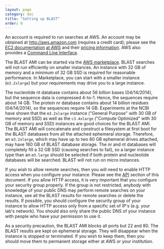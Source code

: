 ```yaml
---
layout: page
category: doc
title: "Setting up BLAST"
order: 0
---
```

An account is required to run searches at AWS. An account may be obtained at http://aws.amazon.com (requires a credit card); please see the [EC2 documentation](http://docs.amazonwebservices.com/AWSEC2/latest/GettingStartedGuide/) [at AWS](http://aws.amazon.com/getting-started/) and their [pricing information](https://aws.amazon.com/ec2/pricing/). AWS also provides a [Command Line Interface](https://aws.amazon.com/cli/). 

The BLAST AMI can be started via the [AWS marketplace](https://aws.amazon.com/marketplace/pp/B00N44P7L6).
BLAST searches will not run efficiently on smaller instances. An instance with 32 GB of memory and a minimum of 32 GB SSD is required for reasonable performance.
In Marketplace, you can start with a smaller instance (`m3.2xlarge`) but your requirements may drive you to a large instance.

The nucleotide nt database contains about 56 billion bases (04/14/2014), but the sequence data is compressed 4-to-1. Hence, the sequences require about 14 GB. The protein nr database contains about 14 billion residues (04/14/2014), so the sequences require 14 GB. Experiments at the NCBI have shown that the `m3.2xlarge` instance ("General Purpose" with 30 GB of memory and SSD) as well as the `c3.4xlarge` ("Compute Optimized" with 30 GB of memory and SSD) instances are good choices for the BLAST AMI. The BLAST AMI will concatenate and construct a filesystem at first boot for the BLAST databases from all the attached ephemeral storage. Therefore, an `m3.2xlarge`, which may have up to two 80 GB ephemeral drives attached, may have 160 GB of BLAST database storage. The nr and nt databases will completely fill a 32 GB SSD (causing searches to fail), so a larger instance type than an `m3.large` should be selected if both protein and nucleotide databases will be searched. BLAST will not run on micro instances.

If you wish to allow remote searches, then you will need to enable HTTP access when you configure your instance. Please see the [API](http://ncbi.github.io/blast-cloud/dev/api.html) section of this document. If you allow HTTP access, it is very important that you configure your security group properly. If the group is not restricted, anybody with knowledge of your public DNS may perform remote searches on your instance, see all the BLAST results for remote searches or delete the results. If possible, you should configure the security group of your instance to allow HTTP access only from a specific set of IP's (e.g. your lab's network). You should also only share the public DNS of your instance with people who have your permission to use it.

As a security precaution, the BLAST AMI blocks all ports but 22 and 80.
The BLAST results are kept on ephemeral storage. They will disappear when the instance is stopped or terminated. If you wish to keep them, then you should move them to permanent storage either at AWS or your institution.
